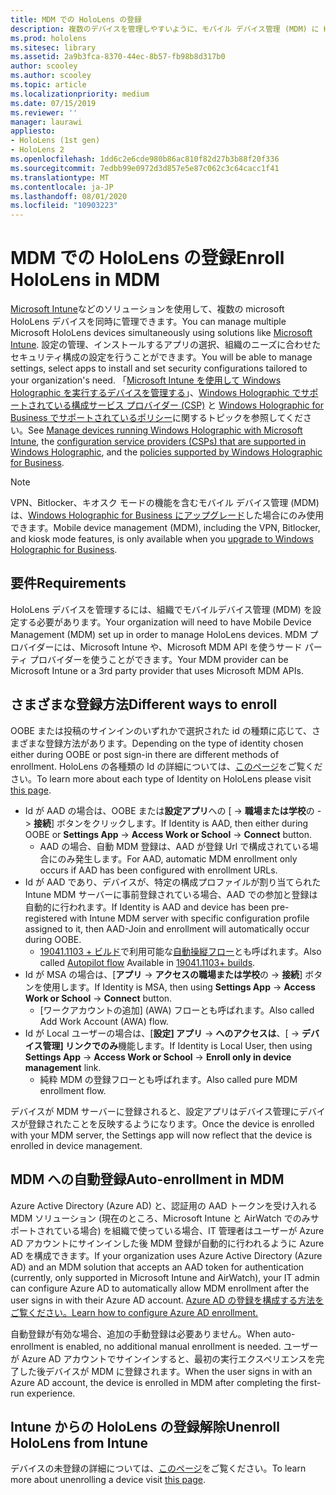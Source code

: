 ```yaml
---
title: MDM での HoloLens の登録
description: 複数のデバイスを管理しやすいように、モバイル デバイス管理 (MDM) に HoloLens を登録します。
ms.prod: hololens
ms.sitesec: library
ms.assetid: 2a9b3fca-8370-44ec-8b57-fb98b8d317b0
author: scooley
ms.author: scooley
ms.topic: article
ms.localizationpriority: medium
ms.date: 07/15/2019
ms.reviewer: ''
manager: laurawi
appliesto:
- HoloLens (1st gen)
- HoloLens 2
ms.openlocfilehash: 1dd6c2e6cde980b86ac810f82d27b3b88f20f336
ms.sourcegitcommit: 7edbb99e0972d3d857e5e87c062c3c64cacc1f41
ms.translationtype: MT
ms.contentlocale: ja-JP
ms.lasthandoff: 08/01/2020
ms.locfileid: "10903223"
---
```

# <span data-ttu-id="2193b-103">MDM での HoloLens の登録</span><span class="sxs-lookup"><span data-stu-id="2193b-103">Enroll HoloLens in MDM</span></span>

<span data-ttu-id="2193b-104">[Microsoft Intune](https://docs.microsoft.com/intune/windows-holographic-for-business)などのソリューションを使用して、複数の microsoft HoloLens デバイスを同時に管理できます。</span><span class="sxs-lookup"><span data-stu-id="2193b-104">You can manage multiple Microsoft HoloLens devices simultaneously using solutions like [Microsoft Intune](https://docs.microsoft.com/intune/windows-holographic-for-business).</span></span> <span data-ttu-id="2193b-105">設定の管理、インストールするアプリの選択、組織のニーズに合わせたセキュリティ構成の設定を行うことができます。</span><span class="sxs-lookup"><span data-stu-id="2193b-105">You will be able to manage settings, select apps to install and set security configurations tailored to your organization's need.</span></span> <span data-ttu-id="2193b-106">「[Microsoft Intune を使用して Windows Holographic を実行するデバイスを管理する](https://docs.microsoft.com/intune/windows-holographic-for-business)」、[Windows Holographic でサポートされている構成サービス プロバイダー (CSP)](https://msdn.microsoft.com/windows/hardware/commercialize/customize/mdm/configuration-service-provider-reference#hololens) と [Windows Holographic for Business でサポートされているポリシー](https://msdn.microsoft.com/windows/hardware/commercialize/customize/mdm/policy-configuration-service-provider#hololenspolicies)に関するトピックを参照してください。</span><span class="sxs-lookup"><span data-stu-id="2193b-106">See [Manage devices running Windows Holographic with Microsoft Intune](https://docs.microsoft.com/intune/windows-holographic-for-business), the [configuration service providers (CSPs) that are supported in Windows Holographic](https://msdn.microsoft.com/windows/hardware/commercialize/customize/mdm/configuration-service-provider-reference#hololens), and the [policies supported by Windows Holographic for Business](https://msdn.microsoft.com/windows/hardware/commercialize/customize/mdm/policy-configuration-service-provider#hololenspolicies).</span></span>

> [!NOTE]
> <span data-ttu-id="2193b-107">VPN、Bitlocker、キオスク モードの機能を含むモバイル デバイス管理 (MDM) は、[Windows Holographic for Business にアップグレード](hololens1-upgrade-enterprise.md)した場合にのみ使用できます。</span><span class="sxs-lookup"><span data-stu-id="2193b-107">Mobile device management (MDM), including the VPN, Bitlocker, and kiosk mode features, is only available when you [upgrade to Windows Holographic for Business](hololens1-upgrade-enterprise.md).</span></span>

## <span data-ttu-id="2193b-108">要件</span><span class="sxs-lookup"><span data-stu-id="2193b-108">Requirements</span></span>

 <span data-ttu-id="2193b-109">HoloLens デバイスを管理するには、組織でモバイルデバイス管理 (MDM) を設定する必要があります。</span><span class="sxs-lookup"><span data-stu-id="2193b-109">Your organization will need to have Mobile Device Management (MDM) set up in order to manage HoloLens devices.</span></span> <span data-ttu-id="2193b-110">MDM プロバイダーには、Microsoft Intune や、Microsoft MDM API を使うサード パーティ プロバイダーを使うことができます。</span><span class="sxs-lookup"><span data-stu-id="2193b-110">Your MDM provider can be Microsoft Intune or a 3rd party provider that uses Microsoft MDM APIs.</span></span>
 
## <span data-ttu-id="2193b-111">さまざまな登録方法</span><span class="sxs-lookup"><span data-stu-id="2193b-111">Different ways to enroll</span></span>

<span data-ttu-id="2193b-112">OOBE または投稿のサインインのいずれかで選択された id の種類に応じて、さまざまな登録方法があります。</span><span class="sxs-lookup"><span data-stu-id="2193b-112">Depending on the type of identity chosen either during OOBE or post sign-in there are different methods of enrollment.</span></span> <span data-ttu-id="2193b-113">HoloLens の各種類の Id の詳細については、[このページ](hololens-identity.md)をご覧ください。</span><span class="sxs-lookup"><span data-stu-id="2193b-113">To learn more about each type of Identity on HoloLens please visit [this page](hololens-identity.md).</span></span>

- <span data-ttu-id="2193b-114">Id が AAD の場合は、OOBE または**設定アプリ**への [  ->  **職場または学校**の  ->  **接続**] ボタンをクリックします。</span><span class="sxs-lookup"><span data-stu-id="2193b-114">If Identity is AAD, then either during OOBE or **Settings App** -> **Access Work or School** -> **Connect** button.</span></span>
    - <span data-ttu-id="2193b-115">AAD の場合、自動 MDM 登録は、AAD が登録 Url で構成されている場合にのみ発生します。</span><span class="sxs-lookup"><span data-stu-id="2193b-115">For AAD, automatic MDM enrollment only occurs if AAD has been configured with enrollment URLs.</span></span>
- <span data-ttu-id="2193b-116">Id が AAD であり、デバイスが、特定の構成プロファイルが割り当てられた Intune MDM サーバーに事前登録されている場合、AAD での参加と登録は自動的に行われます。</span><span class="sxs-lookup"><span data-stu-id="2193b-116">If Identity is AAD and device has been pre-registered with Intune MDM server with specific configuration profile assigned to it, then AAD-Join and enrollment will automatically occur during OOBE.</span></span>
    - <span data-ttu-id="2193b-117">[19041.1103 + ビルド](hololens-release-notes.md#windows-holographic-version-2004)で利用可能な[自動操縦フロー](hololens2-autopilot.md)とも呼ばれます。</span><span class="sxs-lookup"><span data-stu-id="2193b-117">Also called [Autopilot flow](hololens2-autopilot.md) Available in [19041.1103+ builds](hololens-release-notes.md#windows-holographic-version-2004).</span></span>
- <span data-ttu-id="2193b-118">Id が MSA の場合は、[**アプリ**  ->  **アクセスの職場または学校**の  ->  **接続**] ボタンを使用します。</span><span class="sxs-lookup"><span data-stu-id="2193b-118">If Identity is MSA, then using **Settings App** -> **Access Work or School** -> **Connect** button.</span></span>
    - <span data-ttu-id="2193b-119">[ワークアカウントの追加] (AWA) フローとも呼ばれます。</span><span class="sxs-lookup"><span data-stu-id="2193b-119">Also called Add Work Account (AWA) flow.</span></span>
- <span data-ttu-id="2193b-120">Id が Local ユーザーの場合は、[**設定] アプリ**  ->  **へのアクセスは**、[  ->  **デバイス管理] リンクでのみ**機能します。</span><span class="sxs-lookup"><span data-stu-id="2193b-120">If Identity is Local User, then using **Settings App** -> **Access Work or School** -> **Enroll only in device management** link.</span></span>
    - <span data-ttu-id="2193b-121">純粋 MDM の登録フローとも呼ばれます。</span><span class="sxs-lookup"><span data-stu-id="2193b-121">Also called pure MDM enrollment flow.</span></span>

<span data-ttu-id="2193b-122">デバイスが MDM サーバーに登録されると、設定アプリはデバイス管理にデバイスが登録されたことを反映するようになります。</span><span class="sxs-lookup"><span data-stu-id="2193b-122">Once the device is enrolled with your MDM server, the Settings app will now reflect that the device is enrolled in device management.</span></span>

## <span data-ttu-id="2193b-123">MDM への自動登録</span><span class="sxs-lookup"><span data-stu-id="2193b-123">Auto-enrollment in MDM</span></span>

<span data-ttu-id="2193b-124">Azure Active Directory (Azure AD) と、認証用の AAD トークンを受け入れる MDM ソリューション (現在のところ、Microsoft Intune と AirWatch でのみサポートされている場合) を組織で使っている場合、IT 管理者はユーザーが Azure AD アカウントにサインインした後 MDM 登録が自動的に行われるように Azure AD を構成できます。</span><span class="sxs-lookup"><span data-stu-id="2193b-124">If your organization uses Azure Active Directory (Azure AD) and an MDM solution that accepts an AAD token for authentication (currently, only supported in Microsoft Intune and AirWatch), your IT admin can configure Azure AD to automatically allow MDM enrollment after the user signs in with their Azure AD account.</span></span> [<span data-ttu-id="2193b-125">Azure AD の登録を構成する方法をご覧ください。</span><span class="sxs-lookup"><span data-stu-id="2193b-125">Learn how to configure Azure AD enrollment.</span></span>](https://docs.microsoft.com/mem/intune/enrollment/windows-enroll#enable-windows-10-automatic-enrollment)

<span data-ttu-id="2193b-126">自動登録が有効な場合、追加の手動登録は必要ありません。</span><span class="sxs-lookup"><span data-stu-id="2193b-126">When auto-enrollment is enabled, no additional manual enrollment is needed.</span></span> <span data-ttu-id="2193b-127">ユーザーが Azure AD アカウントでサインインすると、最初の実行エクスペリエンスを完了した後デバイスが MDM に登録されます。</span><span class="sxs-lookup"><span data-stu-id="2193b-127">When the user signs in with an Azure AD account, the device is enrolled in MDM after completing the first-run experience.</span></span>

## <span data-ttu-id="2193b-128">Intune からの HoloLens の登録解除</span><span class="sxs-lookup"><span data-stu-id="2193b-128">Unenroll HoloLens from Intune</span></span>

<span data-ttu-id="2193b-129">デバイスの未登録の詳細については、[このページ](https://docs.microsoft.com/windows/client-management/mdm/disconnecting-from-mdm-unenrollment)をご覧ください。</span><span class="sxs-lookup"><span data-stu-id="2193b-129">To learn more about unenrolling a device visit [this page](https://docs.microsoft.com/windows/client-management/mdm/disconnecting-from-mdm-unenrollment).</span></span> 

